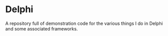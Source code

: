Delphi
======

A repository full of demonstration code for the various things I do in Delphi and some associated frameworks.

